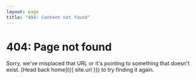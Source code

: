 ```yaml
---
layout: page
title: "404: Content not found"
---
```


# 404: Page not found
Sorry, we've misplaced that URL or it's pointing to something that doesn't exist. [Head back home]({{ site.url }}) to try finding it again.
